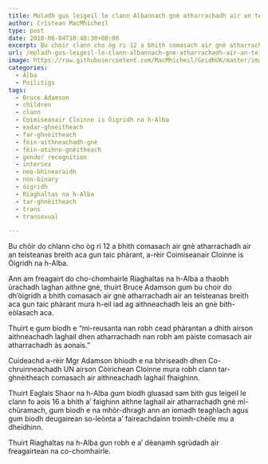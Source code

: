 ```yaml
---
title: Moladh gus leigeil le clann Albannach gnè atharrachadh air an teisteanas breith aca
author: Crìstean MacMhìcheil
type: post
date: 2018-06-04T10:48:30+00:00
excerpt: Bu chòir clann cho òg ri 12 a bhith comasach air gnè atharrachadh air an teisteanas breith aca gun taic phàrant, a-rèir Coimiseanair Cloinne is Òigridh na h-Alba.
url: /moladh-gus-leigeil-le-clann-albannach-gne-atharrachadh-air-an-teisteanas-breith-aca/
image: https://raw.githubusercontent.com/MacMhicheil/GeidhUK/master/images/.jpg
categories:
  - Alba
  - Poilitigs
tags:
  - Bruce Adamson
  - children
  - clann
  - Coimiseanair Cloinne is Òigridh na h-Alba
  - eadar-ghnèitheach
  - far-ghnèitheach
  - fèin-aithneachadh-gnè
  - fèin-atihne-gnèitheach
  - gender recognition
  - intersex
  - neo-bhìnearaidh
  - non-binary
  - òigridh
  - Riaghaltas na h-Alba
  - tar-ghnèitheach
  - trans
  - transexual

---
```

Bu chòir do chlann cho òg ri 12 a bhith comasach air gnè atharrachadh air an teisteanas breith aca gun taic phàrant, a-rèir Coimiseanair Cloinne is Òigridh na h-Alba.

Ann am freagairt do cho-chomhairle Riaghaltas na h-Alba a thaobh ùrachadh laghan aithne gnè, thuirt Bruce Adamson gum bu choir do dh&#8217;òigridh a bhith comasach air gnè atharrachadh air an teisteanas breith aca gun taic phàrant mura h-eil iad ag aithneachadh leis an gnè bith-eòlasach aca.

Thuirt e gum biodh e &#8220;mì-reusanta nan robh cead phàrantan a dhìth airson aithneachadh laghail dhen atharrachadh nan robh am pàiste comasach air atharrachadh às aonais.&#8221;

Cuideachd a-rèir Mgr Adamson bhiodh e na bhriseadh dhen Co-chruinneachadh UN airson Còirichean Cloinne mura robh clann tar-ghnèitheach comasach air aithneachadh laghail fhaighinn.

Thuirt Eaglais Shaor na h-Alba gum biodh gluasad sam bith gus leigeil le clann fo aois 16 a bhith a&#8217; faighinn aithne laghail air atharrachadh gnè mì-chùramach, gum biodh e na mhòr-dhragh ann an iomadh teaghlach agus gum biodh deugairean so-leònta a&#8217; faireachdainn troimh-chèile mu a dheidhinn.

Thuirt Riaghaltas na h-Alba gun robh e a&#8217; dèanamh sgrùdadh air freagairtean na co-chomhairle.
